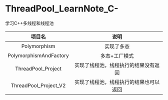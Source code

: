 # ThreadPool_LearnNote_C-

学习C++多线程和线程池

|         项目名         |                  说明                  |
| :--------------------: | :------------------------------------: |
|      Polymorphism      |               实现了多态               |
| PolymorphismAndFactory |             多态+工厂模式              |
|   ThreadPool_Project   |  实现了线程池，线程执行的结果没有返回  |
| ThreadPool_Project_V2  | 实现了线程池，线程执行的结果也可以返回 |


